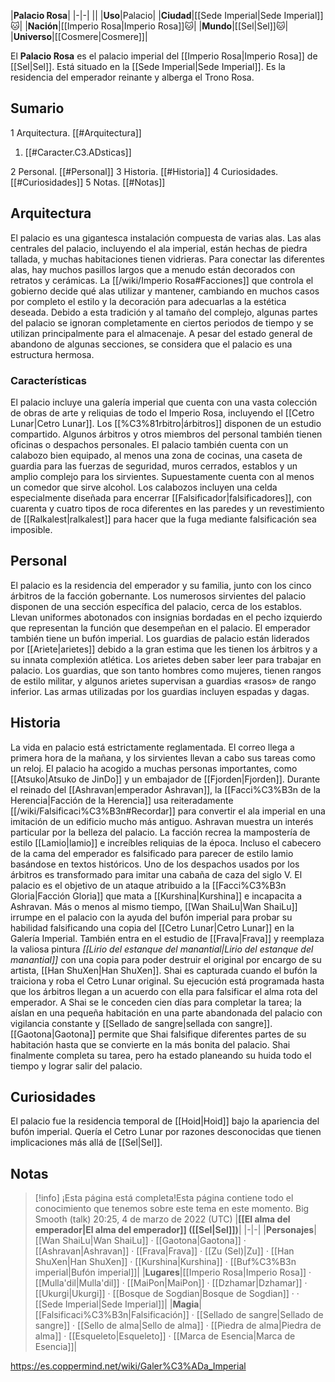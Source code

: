

|**Palacio Rosa**|
|-|-|
||
|**Uso**|Palacio|
|**Ciudad**|[[Sede Imperial\|Sede Imperial]]🐱︎|
|**Nación**|[[Imperio Rosa\|Imperio Rosa]]🐱︎|
|**Mundo**|[[Sel\|Sel]]🐱︎|
|**Universo**|[[Cosmere\|Cosmere]]|

El **Palacio Rosa** es el palacio imperial del [[Imperio Rosa\|Imperio Rosa]] de [[Sel\|Sel]]. Está situado en la [[Sede Imperial\|Sede Imperial]]. Es la residencia del emperador reinante y alberga el Trono Rosa.

## Sumario

1 Arquitectura. [[#Arquitectura]] 

1. [[#Caracter.C3.ADsticas]] 


2 Personal. [[#Personal]] 
3 Historia. [[#Historia]] 
4 Curiosidades. [[#Curiosidades]] 
5 Notas. [[#Notas]] 


## Arquitectura
El palacio es una gigantesca instalación compuesta de varias alas. Las alas centrales del palacio, incluyendo el ala imperial, están hechas de piedra tallada, y muchas habitaciones tienen vidrieras. Para conectar las diferentes alas, hay muchos pasillos largos que a menudo están decorados con retratos y cerámicas. La [[/wiki/Imperio Rosa#Facciones]] que controla el gobierno decide qué alas utilizar y mantener, cambiando en muchos casos por completo el estilo y la decoración para adecuarlas a la estética deseada. Debido a esta tradición y al tamaño del complejo, algunas partes del palacio se ignoran completamente en ciertos periodos de tiempo y se utilizan principalmente para el almacenaje. A pesar del estado general de abandono de algunas secciones, se considera que el palacio es una estructura hermosa.

### Características
El palacio incluye una galería imperial que cuenta con una vasta colección de obras de arte y reliquias de todo el Imperio Rosa, incluyendo el [[Cetro Lunar\|Cetro Lunar]]. Los [[%C3%81rbitro\|árbitros]] disponen de un estudio compartido. Algunos árbitros y otros miembros del personal también tienen oficinas o despachos personales. El palacio también cuenta con un calabozo bien equipado, al menos una zona de cocinas, una caseta de guardia para las fuerzas de seguridad, muros cerrados, establos y un amplio complejo para los sirvientes. Supuestamente cuenta con al menos un comedor que sirve alcohol. Los calabozos incluyen una celda especialmente diseñada para encerrar [[Falsificador\|falsificadores]], con cuarenta y cuatro tipos de roca diferentes en las paredes y un revestimiento de [[Ralkalest\|ralkalest]] para hacer que la fuga mediante falsificación sea imposible.

## Personal
El palacio es la residencia del emperador y su familia, junto con los cinco árbitros de la facción gobernante. Los numerosos sirvientes del palacio disponen de una sección específica del palacio, cerca de los establos. Llevan uniformes abotonados con insignias bordadas en el pecho izquierdo que representan la función que desempeñan en el palacio. El emperador también tiene un bufón imperial.
Los guardias de palacio están liderados por [[Ariete\|arietes]] debido a la gran estima que les tienen los árbitros y a su innata complexión atlética. Los arietes deben saber leer para trabajar en palacio. Los guardias, que son tanto hombres como mujeres, tienen rangos de estilo militar, y algunos arietes supervisan a guardias «rasos» de rango inferior. Las armas utilizadas por los guardias incluyen espadas y dagas.

## Historia
La vida en palacio está estrictamente reglamentada. El correo llega a primera hora de la mañana, y los sirvientes llevan a cabo sus tareas como un reloj. El palacio ha acogido a muchas personas importantes, como [[Atsuko\|Atsuko de JinDo]] y un embajador de [[Fjorden\|Fjorden]].
Durante el reinado del [[Ashravan\|emperador Ashravan]], la [[Facci%C3%B3n de la Herencia\|Facción de la Herencia]] usa reiteradamente [[/wiki/Falsificaci%C3%B3n#Recordar]] para convertir el ala imperial en una imitación de un edificio mucho más antiguo. Ashravan muestra un interés particular por la belleza del palacio. La facción recrea la mampostería de estilo [[Lamio\|lamio]] e increíbles reliquias de la época. Incluso el cabecero de la cama del emperador es falsificado para parecer de estilo lamio basándose en textos históricos. Uno de los despachos usados por los árbitros es transformado para imitar una cabaña de caza del siglo V.
El palacio es el objetivo de un ataque atribuido a la [[Facci%C3%B3n Gloria\|Facción Gloria]] que mata a [[Kurshina\|Kurshina]] e incapacita a Ashravan. Más o menos al mismo tiempo, [[Wan ShaiLu\|Wan ShaiLu]] irrumpe en el palacio con la ayuda del bufón imperial para probar su habilidad falsificando una copia del [[Cetro Lunar\|Cetro Lunar]] en la Galería Imperial. También entra en el estudio de [[Frava\|Frava]] y reemplaza la valiosa pintura *[[Lirio del estanque del manantial\|Lirio del estanque del manantial]]* con una copia para poder destruir el original por encargo de su artista, [[Han ShuXen\|Han ShuXen]]. Shai es capturada cuando el bufón la traiciona y roba el Cetro Lunar original. Su ejecución está programada hasta que los árbitros llegan a un acuerdo con ella para falsificar el alma rota del emperador. A Shai se le conceden cien días para completar la tarea; la aíslan en una pequeña habitación en una parte abandonada del palacio con vigilancia constante y [[Sellado de sangre\|sellada con sangre]]. [[Gaotona\|Gaotona]] permite que Shai falsifique diferentes partes de su habitación hasta que se convierte en la más bonita del palacio. Shai finalmente completa su tarea, pero ha estado planeando su huida todo el tiempo y lograr salir del palacio.

## Curiosidades
El palacio fue la residencia temporal de [[Hoid\|Hoid]] bajo la apariencia del bufón imperial. Quería el Cetro Lunar por razones desconocidas que tienen implicaciones más allá de [[Sel\|Sel]].
## Notas

> [!info] ¡Esta página está completa!Esta página contiene todo el conocimiento que tenemos sobre este tema en este momento.
Big Smooth (talk) 20:25, 4 de marzo de 2022 (UTC)
|**[[El alma del emperador\|El alma del emperador]] ([[Sel\|Sel]])**|
|-|-|
|**Personajes**|[[Wan ShaiLu\|Wan ShaiLu]] · [[Gaotona\|Gaotona]] · [[Ashravan\|Ashravan]] · [[Frava\|Frava]] · [[Zu (Sel)\|Zu]] · [[Han ShuXen\|Han ShuXen]] · [[Kurshina\|Kurshina]] · [[Buf%C3%B3n imperial\|Bufón imperial]]|
|**Lugares**|[[Imperio Rosa\|Imperio Rosa]] · [[Mulla'dil\|Mulla'dil]] · [[MaiPon\|MaiPon]] · [[Dzhamar\|Dzhamar]] · [[Ukurgi\|Ukurgi]] · [[Bosque de Sogdian\|Bosque de Sogdian]] ·  · [[Sede Imperial\|Sede Imperial]]|
|**Magia**|[[Falsificaci%C3%B3n\|Falsificación]] · [[Sellado de sangre\|Sellado de sangre]] · [[Sello de alma\|Sello de alma]] · [[Piedra de alma\|Piedra de alma]] · [[Esqueleto\|Esqueleto]] · [[Marca de Esencia\|Marca de Esencia]]|



https://es.coppermind.net/wiki/Galer%C3%ADa_Imperial